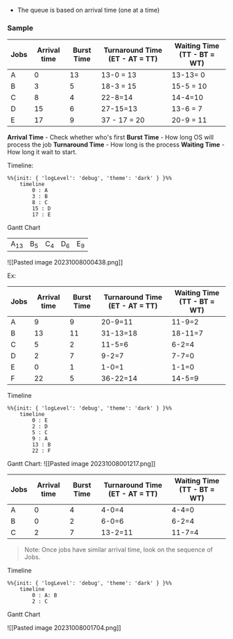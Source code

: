 
- The queue is based on arrival time (one at a time)

### Sample

|Jobs | Arrival time| Burst Time| Turnaround Time (ET - AT = TT) | Waiting Time (TT - BT = WT)|
|---|---|---|---|---|
|A| 0| 13| 13-0 = 13| 13-13= 0 |
|B|3|5| 18-3 = 15| 15-5 = 10|
|C| 8|4|22-8=14|14-4=10|
|D| 15 | 6| 27-15=13|13-6 = 7|
|E | 17|9|37 - 17 = 20| 20-9 = 11|

**Arrival Time** - Check whether who's first
**Burst Time** - How long OS will process the job
**Turnaround Time** - How long is the process
**Waiting Time** - How long it wait to start.


Timeline: 
```mermaid
%%{init: { 'logLevel': 'debug', 'theme': 'dark' } }%%
	timeline
	    0 : A
	    3 : B
		8 : C
	    15 : D
	    17 : E
```

Gantt Chart

| | | | | |
|---|---|---|---|---|
|A<sub>13</sub>|B<sub>5</sub>|C<sub>4</sub>|D<sub>6</sub>|E<sub>9</sub>|

![[Pasted image 20231008000438.png]]

Ex:

|Jobs | Arrival time| Burst Time| Turnaround Time (ET - AT = TT) | Waiting Time (TT - BT = WT)|
|---|---|---|---|---|
|A| 9| 9|20-9=11|11-9=2|
|B|13|11|31-13=18|18-11=7|
|C|5 |2 | 11-5=6| 6-2=4|
|D|2|7|9-2=7|7-7=0|
|E|0|1|1-0=1|1-1=0|
|F|22|5|36-22=14|14-5=9|

Timeline
```mermaid
%%{init: { 'logLevel': 'debug', 'theme': 'dark' } }%%
	timeline
	    0 : E
	    2 : D
		5 : C
	    9 : A
	    13 : B
	    22 : F
```

Gantt Chart:
![[Pasted image 20231008001217.png]]



|Jobs | Arrival time| Burst Time| Turnaround Time (ET - AT = TT) | Waiting Time (TT - BT = WT)|
|---|---|---|---|---|
|A|0|4|4-0=4|4-4=0|
|B|0|2|6-0=6|6-2=4|
|C|2|7|13-2=11|11-7=4|

>Note: Once jobs have similar arrival time, look on the sequence of Jobs.

Timeline
```mermaid
%%{init: { 'logLevel': 'debug', 'theme': 'dark' } }%%
	timeline
	    0 : A: B
		2 : C

```

Gantt Chart

![[Pasted image 20231008001704.png]]
